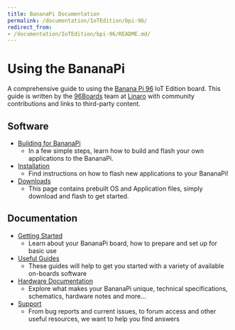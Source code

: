 ```yaml
---
title: BananaPi Documentation
permalink: /documentation/IoTEdition/bpi-96/
redirect_from:
- /documentation/IoTEdition/bpi-96/README.md/
---
```


# Using the BananaPi

A comprehensive guide to using the [Banana Pi 96](https://www.96boards.org/product/bananapi-96/) IoT Edition board. This guide is written by the [96Boards](https://www.96boards.org) team at [Linaro](http://www.linaro.org) with community contributions and links to third-party content.

## Software

- [Building for BananaPi](build/)
   - In a few simple steps, learn how to build and flash your own applications to the BananaPi.
- [Installation](installation/)
   -  Find instructions on how to flash new applications to your BananaPi!
- [Downloads](downloads/)
   - This page contains prebuilt OS and Application files, simply download and flash to get started.

## Documentation

- [Getting Started](getting-started/)
   - Learn about your BananaPi board, how to prepare and set up for basic use
- [Useful Guides](guides/)
   - These guides will help to get you started with a variety of available on-boards software
- [Hardware Documentation](hardware-docs/)
   - Explore what makes your BananaPi unique, technical specifications, schematics, hardware notes and more...
- [Support](support/)
   - From bug reports and current issues, to forum access and other useful resources, we want to help you find answers   

